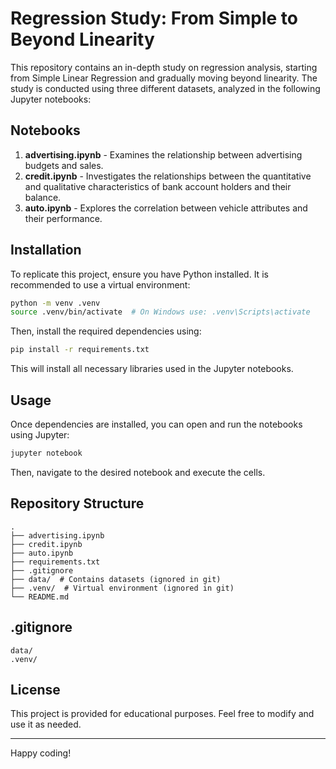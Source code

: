 # Regression Study: From Simple to Beyond Linearity

This repository contains an in-depth study on regression analysis, starting from Simple Linear Regression and gradually moving beyond linearity. The study is conducted using three different datasets, analyzed in the following Jupyter notebooks:

## Notebooks

1. **advertising.ipynb** - Examines the relationship between advertising budgets and sales.
2. **credit.ipynb** - Investigates the relationships between the quantitative and qualitative characteristics of bank account holders and their balance.
3. **auto.ipynb** - Explores the correlation between vehicle attributes and their performance.

## Installation

To replicate this project, ensure you have Python installed. It is recommended to use a virtual environment:

```bash
python -m venv .venv
source .venv/bin/activate  # On Windows use: .venv\Scripts\activate
```

Then, install the required dependencies using:

```bash
pip install -r requirements.txt
```

This will install all necessary libraries used in the Jupyter notebooks.

## Usage

Once dependencies are installed, you can open and run the notebooks using Jupyter:

```bash
jupyter notebook
```

Then, navigate to the desired notebook and execute the cells.

## Repository Structure
```
.
├── advertising.ipynb
├── credit.ipynb
├── auto.ipynb
├── requirements.txt
├── .gitignore
├── data/  # Contains datasets (ignored in git)
├── .venv/  # Virtual environment (ignored in git)
└── README.md
```

## .gitignore
```
data/
.venv/
```

## License
This project is provided for educational purposes. Feel free to modify and use it as needed.

---

Happy coding!

